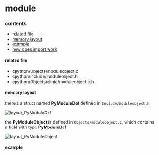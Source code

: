 # module

### contents

* [related file](#related-file)
* [memory layout](#memory-layout)
* [example](#example)
* [how does import work](#how-does-import-work)

#### related file

* cpython/Objects/moduleobject.c
* cpython/Include/moduleobject.h
* cpython/Objects/clinic/moduleobject.c.h

#### memory layout

there's a struct named **PyModuleDef** defined in `Include/moduleobject.h`

![layout_PyModuleDef](https://github.com/zpoint/CPython-Internals/blob/master/Interpreter/module/layout_PyModuleDef.png)

the **PyModuleObject** is defined in `Objects/moduleobject.c`, which contains a field with type **PyModuleDef**

![layout_PyModuleObject](https://github.com/zpoint/CPython-Internals/blob/master/Interpreter/module/layout_PyModuleObject.png)

#### example

